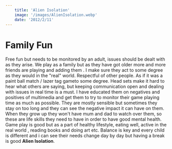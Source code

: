 ```yaml
---
    title: 'Alien Isolation'
    image: '/images/AlienIsolation.webp'
    date: '2012/2/11'
---
```


# Family Fun

Free fun but needs to be monitored by an adult, issues should be dealt with as they arise. We play as a family but as they have got older more and more friends are playing and adding them . I make sure they act to some degree as they would in the "real" world. Respectful of other people. As if it was a paint ball match / lazer tag gameto some degree. Head sets make it hard to hear what others are saying, but keeping communication open and dealing with issues in real time is a must. I have educated them on negatives and positives of multimedia and get them to try to monitor their game playing time as much as possible. They are mostly sensible but sometimes they stay on too long and they can see the negative impact it can have on them. When they grow up they won't have mum and dad to watch over them, so these are life skills they need to have in order to have good mental health. Game play is good but as a part of healthy lifestyle, eating well, active in the real world , reading books and doing art etc. Balance is key and every child is different and i can see their needs change day by day but having a break is good __Alien Isolation__.